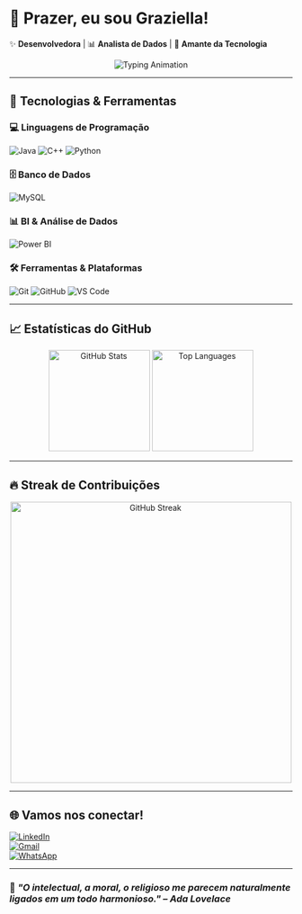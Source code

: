 # 💖 Prazer, eu sou Graziella!  

✨ **Desenvolvedora** | 📊 **Analista de Dados** | 🌸 **Amante da Tecnologia**

<div align="center">
  <img src="https://readme-typing-svg.demolab.com?font=Fira+Code&size=25&duration=3000&pause=1000&color=FF69B4&center=true&vCenter=true&width=500&lines=Java+%7C+C%2B%2B+%7C+Python;MySQL+%7C+PowerBI;Dados+por+amor+%F0%9F%92%96" alt="Typing Animation" />
</div>


---

## 🧰 Tecnologias & Ferramentas  

### 💻 Linguagens de Programação  
![Java](https://img.shields.io/badge/Java-ffb6c1?style=for-the-badge&logo=openjdk&logoColor=white)
![C++](https://img.shields.io/badge/C%2B%2B-ffb6c1?style=for-the-badge&logo=c%2B%2B&logoColor=white)
![Python](https://img.shields.io/badge/Python-ffb6c1?style=for-the-badge&logo=python&logoColor=white)

### 🗄️ Banco de Dados  
![MySQL](https://img.shields.io/badge/MySQL-ffb6c1?style=for-the-badge&logo=mysql&logoColor=white)

### 📊 BI & Análise de Dados  
![Power BI](https://img.shields.io/badge/Power_BI-ffb6c1?style=for-the-badge&logo=powerbi&logoColor=white)

### 🛠️ Ferramentas & Plataformas  
![Git](https://img.shields.io/badge/Git-ffb6c1?style=for-the-badge&logo=git&logoColor=white)
![GitHub](https://img.shields.io/badge/GitHub-ffb6c1?style=for-the-badge&logo=github&logoColor=white)
![VS Code](https://img.shields.io/badge/VS_Code-ffb6c1?style=for-the-badge&logo=visual-studio-code&logoColor=white)

---

## 📈 Estatísticas do GitHub  

<div align="center">
  <img height="180em" src="https://github-readme-stats.vercel.app/api?username=grazisreis&show_icons=true&theme=dracula&hide_border=true&bg_color=fff0f5&title_color=FF69B4&text_color=DB7093&icon_color=FF69B4" alt="GitHub Stats" />
  <img height="180em" src="https://github-readme-stats.vercel.app/api/top-langs/?username=grazisreis&layout=compact&langs_count=7&theme=dracula&hide_border=true&bg_color=fff0f5&title_color=FF69B4&text_color=DB7093" alt="Top Languages" />
</div>

---

## 🔥 Streak de Contribuições  

<div align="center"> <a href="https://git.io/streak-stats"> <img src="https://streak-stats.demolab.com?user=grazisreis&theme=radical&background=fff0f5&dates=FF69B4&stroke=FF69B4&ring=FF69B4&fire=FF69B4&currStreakNum=FF69B4&locale=pt_BR&date_format=j%20M%5B%20Y%5D" alt="GitHub Streak" width="500"/> </a> </div>

---

## 🌐 Vamos nos conectar!  

[![LinkedIn](https://img.shields.io/badge/LinkedIn-ff69b4?style=for-the-badge&logo=linkedin&logoColor=white)](https://www.linkedin.com/in/graziella-reis/)  
[![Gmail](https://img.shields.io/badge/Gmail-ff69b4?style=for-the-badge&logo=gmail&logoColor=white)](mailto:gsreisdejesus@gmail.com)  
[![WhatsApp](https://img.shields.io/badge/WhatsApp-ff69b4?style=for-the-badge&logo=whatsapp&logoColor=white)](https://wa.me/5571992120196)

---

### 🌷 *"O intelectual, a moral, o religioso me parecem naturalmente ligados em um todo harmonioso." – Ada Lovelace*

